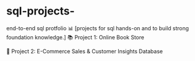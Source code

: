 # sql-projects-
end-to-end sql protfolio 📊
[projects for sql hands-on and to build strong foundation knowledge.]
📚 Project 1: Online Book Store

🛒 Project 2: E-Commerce Sales & Customer Insights Database 